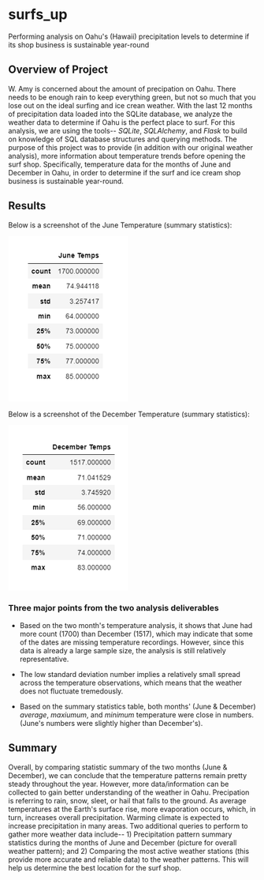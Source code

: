 # surfs_up
Performing analysis on Oahu's (Hawaii) precipitation levels to determine if its shop business is sustainable year-round


## Overview of Project

W. Amy is concerned about the amount of precipation on Oahu. There needs to be enough rain to keep everything green, but not so much that you lose out on the ideal surfing and ice crean weather. With the last 12 months of precipitation data loaded into the SQLite database, we analyze the weather data to determine if Oahu is the perfect place to surf. For this analysis, we are using the tools-- *SQLite*, *SQLAlchemy*, and *Flask* to build on knowledge of SQL database structures and querying methods. The purpose of this project was to provide (in addition with our original weather analysis), more information about temperature trends before opening the surf shop. Specifically, temperature data for the months of June and December in Oahu, in order to determine if the surf and ice cream shop business is sustainable year-round.


## Results

Below is a screenshot of the June Temperature (summary statistics):

![](https://github.com/dewong1/surfs_up/blob/main/Resources/June%20Temps%20(summary%20statistics).png)

Below is a screenshot of the December Temperature (summary statistics):

![](https://github.com/dewong1/surfs_up/blob/main/Resources/December%20Temps%20(summary%20statistics).png)

### Three major points from the two analysis deliverables 

* Based on the two month's temperature analysis, it shows that June had more count (1700) than December (1517), which may indicate that some of the dates are missing temperature recordings. However, since this data is already a large sample size, the analysis is still relatively representative. 

* The low standard deviation number implies a relatively small spread across the temperature observations, which means that the weather does not fluctuate tremedously. 

* Based on the summary statistics table, both months' (June & December) *average*, *maxiumum*, and *minimum* temperature were close in numbers. (June's numbers were slightly higher than December's). 


## Summary

Overall, by comparing statistic summary of the two months (June & December), we can conclude that the temperature patterns remain pretty steady throughout the year. However, more data/information can be collected to gain better understanding of the weather in Oahu. Precipation is referring to rain, snow, sleet, or hail that falls to the ground. As average temperatures at the Earth's surface rise, more evaporation occurs, which, in turn, increases overall precipitation. Warming climate is expected to increase precipitation in many areas. Two additional queries to perform to gather more weather data include-- 1) Precipitation pattern summary statistics during the months of June and December (picture for overall weather pattern); and 2) Comparing the most active weather stations (this provide more accurate and reliable data) to the weather patterns. This will help us determine the best location for the surf shop. 



